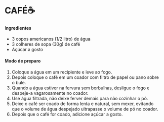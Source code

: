 # CAFÉ:coffee:

#### Ingredientes

- 3 copos americanos (1/2 litro) de água
- 3 colheres de sopa (30g) de café
- Açúcar a gosto



#### Modo de preparo

1. Coloque a água em um recipiente e leve ao fogo.
2. Depois coloque o café em um coador com filtro de papel ou pano sobre o bule.
3. Quando a água estiver na fervura sem borbulhas, desligue o fogo e despeje-a vagarosamente no coador.
4. Use água filtrada, não deixe ferver demais para não cozinhar o pó.
5. Deixe o café ser coado de forma lenta e natural, sem mexer, evitando que o volume de água despejado ultrapasse o volume de pó no coador.
6. Depois que o café for coado, adicione açúcar a gosto.

